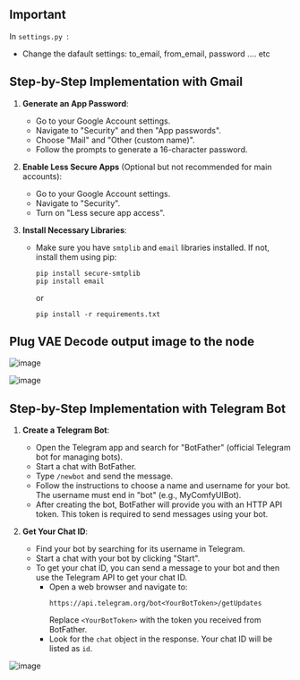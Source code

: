 ## Important
In  ```settings.py ```:
   - Change the dafault settings: to_email, from_email, password .... etc 

## Step-by-Step Implementation with Gmail

1. **Generate an App Password**:
   - Go to your Google Account settings.
   - Navigate to "Security" and then "App passwords".
   - Choose "Mail" and "Other (custom name)".
   - Follow the prompts to generate a 16-character password.

2. **Enable Less Secure Apps** (Optional but not recommended for main accounts):
   - Go to your Google Account settings.
   - Navigate to "Security".
   - Turn on "Less secure app access".

3. **Install Necessary Libraries**:
   - Make sure you have `smtplib` and `email` libraries installed. If not, install them using pip:
     ```
     pip install secure-smtplib
     pip install email
     ```
     or
     ```
     pip install -r requirements.txt
     ```

## Plug VAE Decode output image to the node

![image](https://github.com/seghier/ComfyUI_Notification/assets/6026588/84f54fc1-4909-4721-a935-217eaa905da3)


![image](https://github.com/seghier/ComfyUI_Email_Notification/assets/6026588/8fc11211-74cd-4599-a5ad-11560c11b787)


## Step-by-Step Implementation with Telegram Bot

1. **Create a Telegram Bot**:
   - Open the Telegram app and search for "BotFather" (official Telegram bot for managing bots).
   - Start a chat with BotFather.
   - Type `/newbot` and send the message.
   - Follow the instructions to choose a name and username for your bot. The username must end in "bot" (e.g., MyComfyUIBot).
   - After creating the bot, BotFather will provide you with an HTTP API token. This token is required to send messages using your bot.

2. **Get Your Chat ID**:
   - Find your bot by searching for its username in Telegram.
   - Start a chat with your bot by clicking "Start".
   - To get your chat ID, you can send a message to your bot and then use the Telegram API to get your chat ID.
     - Open a web browser and navigate to:
       ```
       https://api.telegram.org/bot<YourBotToken>/getUpdates
       ```
       Replace `<YourBotToken>` with the token you received from BotFather.
     - Look for the `chat` object in the response. Your chat ID will be listed as `id`.

![image](https://github.com/seghier/ComfyUI_Email_Notification/assets/6026588/eee81ab1-4048-4bfc-8638-3216026b918a)
